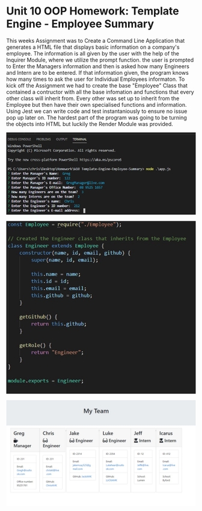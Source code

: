 # Unit 10 OOP Homework: Template Engine - Employee Summary


This weeks Assignment was to Create a Command Line Application that generates a HTML file that displays basic information on a company's employee. The information is all given by the user with the help of the Inquirer Module, where we utilize the prompt function.  the user is prompted to Enter the Managers information and then is asked how many Engineers and Intern are to be entered. If that information given, the program knows how many times to ask the user for Individual Employees informaton. To kick off the Assignment we had to create the base "Employee" Class that contained a contructor with all the base infomation and functions that every other class will inherit from. Every other was set up to inherit from the Employee but then have their own specialised functions and information. Using Jest we can write code and test instantaniously to ensure no issue pop up later on. The hardest part of the program was going to be turning the objects into HTML but luckily the Render Module was provided.

![screenshot](./assets/Screen1.jpg)

![screenshot](./assets/Screen2.jpg)

![screenshot](./assets/Screen3.jpg)